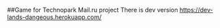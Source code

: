 ##Game for Technopark Mail.ru project
There is dev version https://dev-lands-dangeous.herokuapp.com/
